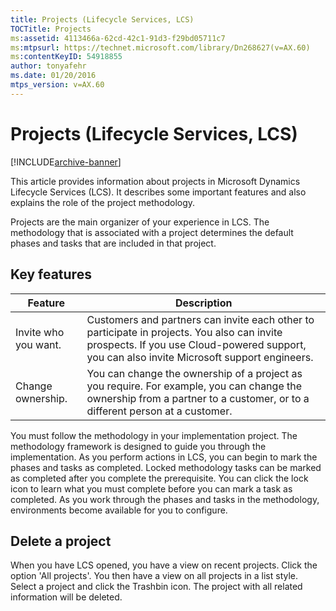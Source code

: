 ```yaml
---
title: Projects (Lifecycle Services, LCS)
TOCTitle: Projects
ms:assetid: 4113466a-62cd-42c1-91d3-f29bd05711c7
ms:mtpsurl: https://technet.microsoft.com/library/Dn268627(v=AX.60)
ms:contentKeyID: 54918855
author: tonyafehr
ms.date: 01/20/2016
mtps_version: v=AX.60
---
```


# Projects (Lifecycle Services, LCS) 


[!INCLUDE[archive-banner](includes/archive-banner.md)]


This article provides information about projects in Microsoft Dynamics Lifecycle Services (LCS). It describes some important features and also explains the role of the project methodology.

Projects are the main organizer of your experience in LCS. The methodology that is associated with a project determines the default phases and tasks that are included in that project.

## Key features

| Feature              | Description                                                                                                                                                                                |
|----------------------|--------------------------------------------------------------------------------------------------------------------------------------------------------------------------------------------|
| Invite who you want. | Customers and partners can invite each other to participate in projects. You also can invite prospects. If you use Cloud-powered support, you can also invite Microsoft support engineers. |
| Change ownership.    | You can change the ownership of a project as you require. For example, you can change the ownership from a partner to a customer, or to a different person at a customer.                  |

You must follow the methodology in your implementation project. The methodology framework is designed to guide you through the implementation. As you perform actions in LCS, you can begin to mark the phases and tasks as completed. Locked methodology tasks can be marked as completed after you complete the prerequisite. You can click the lock icon to learn what you must complete before you can mark a task as completed. As you work through the phases and tasks in the methodology, environments become available for you to configure. 

## Delete a project 
When you have LCS opened, you have a view on recent projects. Click the option 'All projects'. You then have a view on all projects in a list style. Select a project and click the Trashbin icon. The project with all related information will be deleted.




  


